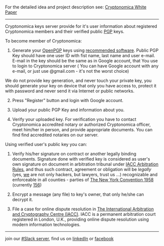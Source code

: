 
For the detailed idea and project description see: [Cryptonomica White Paper](https://github.com/Cryptonomica/cryptonomica/wiki/Cryptonomica-White-Paper)

-------------------------------------

Cryptonomica keys server provide for it's user information about registered Cryptonomica members and their verified public [PGP](https://en.wikipedia.org/wiki/Pretty_Good_Privacy) keys.

To become member of Cryptonomica:

1) Generate your [OpenPGP]() keys using [recommended software](https://github.com/Cryptonomica/arbitration-rules/blob/master/Arbitration_Rules/IACC/IACC-Arbitration-Rules.EN.signed.md#recommended-pgp-software).
Public PGP Key should have one user ID with fist name, last name and user e-mail.
E-mail in the key should be the same as in Google account, that You use to login to Cryptonomica server  (
You can have Google account with any e-mail, or just use @gmail.com - it's not the worst choice)

We do not provide key generation, and never touch your private key,
you should generate your key on device that only you have access to,
protect it with password and never send it via Internet or public networks.

2) Press "Register" button and login with Google account.

3) Upload your public PGP Key and information about you.

4) Verify your uploaded key.
For verification you have to contact Cryptonomica accredited notary or authorized Cryptonomica officer,
meet him/her in person, and provide appropriate documents. You can find find accredited notaries on our server.

Using verified user's public key you can:

1. Verify his/her signature on contract or another legally binding documents.
Signature done with verified key is considered as user's own signature on document in arbitration tribunal under [IACC Arbitration Rules](https://github.com/Cryptonomica/arbitration-rules/blob/master/Arbitration_Rules/IACC/IACC-Arbitration-Rules.EN.signed.md),
and thus such contract, agreement or obligation will be *legally* (yes, [we](https://angel.co/iacc-1/people) are not only hackers, but lawyers, trust us ...) recognizable and enforceable in all counties - parties of [The New York Convention 1958](http://en.wikisource.org/wiki/Convention_on_the_Recognition_and_Enforcement_of_Foreign_Arbitral_Awards) (currently [156](http://en.wikipedia.org/wiki/Convention_on_the_Recognition_and_Enforcement_of_Foreign_Arbitral_Awards#Parties_to_the_Convention))

2. Encrypt a message (any file) to key's owner, that only he/she can decrypt it.

3. File a case for online dispute resolution in
[The International Arbitration and Cryptography Centre (IACC)](https://cryptonomica.net).
IACC is a permanent arbitration court registered in London, U.K.,
providing online dispute resolution using modern information technologies.

-------------------------------------

join our [#Slack server](http://slack.cryptonomica.net),
find us on [linkedIn](https://www.linkedin.com/company/9552383) or [facebook](https://www.facebook.com/internationalarbitrationonline)


